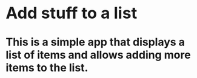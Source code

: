 <h1><Todo List</h1>

<h2>Add stuff to a list</h2>

This is a simple app that displays a list of items and allows adding more items to the list. 

